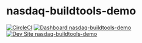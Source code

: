 # nasdaq-buildtools-demo

[![CircleCI](https://circleci.com/gh/pantheonsteve/nasdaq-buildtools-demo.svg?style=shield)](https://circleci.com/gh/pantheonsteve/nasdaq-buildtools-demo)
[![Dashboard nasdaq-buildtools-demo](https://img.shields.io/badge/dashboard-nasdaq_buildtools_demo-yellow.svg)](https://dashboard.pantheon.io/sites/950f1a48-e485-4710-9d67-b14ad0d981cc#dev/code)
[![Dev Site nasdaq-buildtools-demo](https://img.shields.io/badge/site-nasdaq_buildtools_demo-blue.svg)](http://dev-nasdaq-buildtools-demo.pantheonsite.io/)